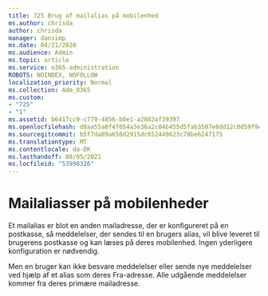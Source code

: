 ```yaml
---
title: 725 Brug af mailalias på mobilenhed
ms.author: chrisda
author: chrisda
manager: dansimp
ms.date: 04/21/2020
ms.audience: Admin
ms.topic: article
ms.service: o365-administration
ROBOTS: NOINDEX, NOFOLLOW
localization_priority: Normal
ms.collection: Adm_O365
ms.custom:
- "725"
- "1"
ms.assetid: b6417cc9-c779-4856-b0e1-a2882af39397
ms.openlocfilehash: d8aa55a0f4f054a3e36a2c04b455d5fab3507e8dd12c0d59f9c05e1e21374468
ms.sourcegitcommit: b5f7da89a650d2915dc652449623c78be6247175
ms.translationtype: MT
ms.contentlocale: da-DK
ms.lasthandoff: 08/05/2021
ms.locfileid: "53998326"
---
```

# <a name="email-aliases-on-mobile-devices"></a>Mailaliasser på mobilenheder

Et mailalias er blot en anden mailadresse, der er konfigureret på en postkasse, så meddelelser, der sendes til en brugers alias, vil blive leveret til brugerens postkasse og kan læses på deres mobilenhed. Ingen yderligere konfiguration er nødvendig.

Men en bruger kan ikke besvare meddelelser eller sende nye meddelelser ved hjælp af et alias som deres Fra-adresse. Alle udgående meddelelser kommer fra deres primære mailadresse.
